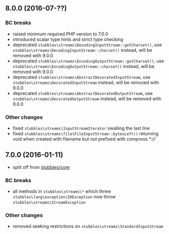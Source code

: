 8.0.0 (2016-07-??)
------------------

### BC breaks

  * raised minimum required PHP version to 7.0.0
  * introduced scalar type hints and strict type checking
  * deprecated `stubbles\streams\DecodingInputStream::getCharset()`, use `stubbles\streams\DecodingInputStream::charset()` instead, will be removed with 9.0.0
  * deprecated `stubbles\streams\EncodingOutputStream::getCharset()`, use `stubbles\streams\EncodingOutputStream::charset()` instead, will be removed with 9.0.0
  * deprecated `stubbles\streams\AbstractDecoratedInputStream`, use `stubbles\streams\DecoratedInputStream` instead, will be removed with 9.0.0
  * deprecated `stubbles\streams\AbstractDecoratedOutputStream`, use `stubbles\streams\DecoratedOutputStream` instead, will be removed with 9.0.0


  ### Other changes

 * fixed `stubbles\streams\InputStreamIterator` swalling the last line
 * fixed `stubbles\streams\file\FileInputStream::bytesLeft()` returning void when created with filename but not prefixed with _compress.*://_


7.0.0 (2016-01-11)
------------------

  * split off from [stubbles/core](https://github.com/stubbles/stubbles-core)


### BC breaks

  * all methods in `stubbles\streams\*` which threw `stubbles\lang\exception\IOException` now throw `stubbles\streams\StreamException`

### Other changes

  * removed seeking restrictions on `stubbles\streams\StandardInputStream`

